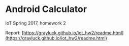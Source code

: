 # Android Calculator
IoT Spring 2017, homework 2

Report: [https://grayluck.github.io/iot_hw2/readme.html](https://grayluck.github.io/iot_hw2/readme.html)
